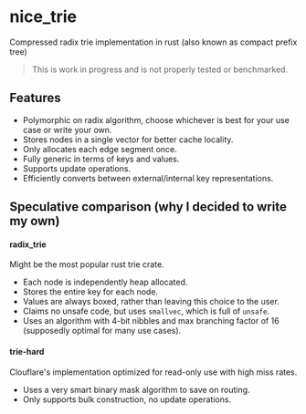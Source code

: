 # nice_trie

Compressed radix trie implementation in rust (also known as compact prefix tree)

> This is work in progress and is not properly tested or benchmarked.

## Features

- Polymorphic on radix algorithm, choose whichever is best for your use case or write your own.
- Stores nodes in a single vector for better cache locality.
- Only allocates each edge segment once.
- Fully generic in terms of keys and values.
- Supports update operations.
- Efficiently converts between external/internal key representations.

## Speculative comparison (why I decided to write my own)

#### radix_trie

Might be the most popular rust trie crate.

- Each node is independently heap allocated.
- Stores the entire key for each node.
- Values are always boxed, rather than leaving this choice to the user.
- Claims no unsafe code, but uses `smallvec`, which is full of `unsafe`.
- Uses an algorithm with 4-bit nibbles and max branching factor of 16 (supposedly optimal for many use cases).

#### trie-hard

Clouflare's implementation optimized for read-only use with high miss rates.

- Uses a very smart binary mask algorithm to save on routing.
- Only supports bulk construction, no update operations.
